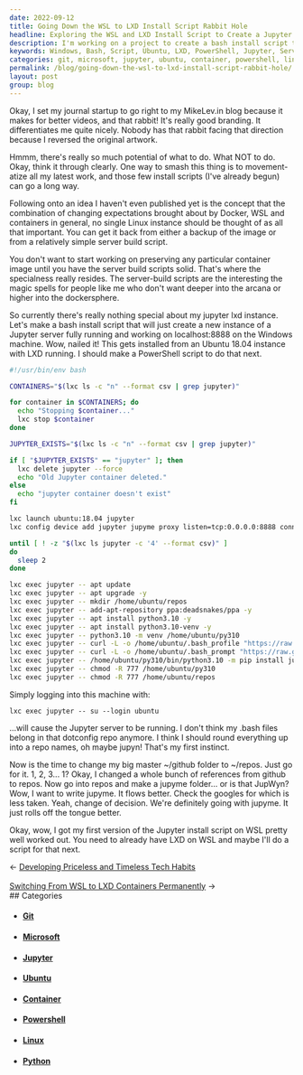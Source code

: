 ```yaml
---
date: 2022-09-12
title: Going Down the WSL to LXD Install Script Rabbit Hole
headline: Exploring the WSL and LXD Install Script to Create a Jupyter Server on Windows
description: I'm working on a project to create a bash install script that will set up a Jupyter server on a Windows machine. I'm writing the script, installing it from an Ubuntu 18.04 instance with LXD, creating a PowerShell script, and setting up a ~/repos folder and jupyme repo. Follow my journey as I build this project and learn along the way.
keywords: Windows, Bash, Script, Ubuntu, LXD, PowerShell, Jupyter, Server, Instance, Repos, Github, Jupyme
categories: git, microsoft, jupyter, ubuntu, container, powershell, linux, python
permalink: /blog/going-down-the-wsl-to-lxd-install-script-rabbit-hole/
layout: post
group: blog
---
```



Okay, I set my journal startup to go right to my MikeLev.in blog because it
makes for better videos, and that rabbit! It's really good branding. It
differentiates me quite nicely. Nobody has that rabbit facing that direction
because I reversed the original artwork.

Hmmm, there's really so much potential of what to do. What NOT to do. Okay,
think it through clearly. One way to smash this thing is to movement-atize all
my latest work, and those few install scripts (I've already begun) can go a
long way.

Following onto an idea I haven't even published yet is the concept that the
combination of changing expectations brought about by Docker, WSL and
containers in general, no single Linux instance should be thought of as all
that important. You can get it back from either a backup of the image or from a
relatively simple server build script.

You don't want to start working on preserving any particular container image
until you have the server build scripts solid. That's where the specialness
really resides. The server-build scripts are the interesting the magic spells
for people like me who don't want deeper into the arcana or higher into the
dockersphere.

So currently there's really nothing special about my jupyter lxd instance.
Let's make a bash install script that will just create a new instance of a
Jupyter server fully running and working on localhost:8888 on the Windows
machine. Wow, nailed it! This gets installed from an Ubuntu 18.04 instance with
LXD running. I should make a PowerShell script to do that next.

```bash
#!/usr/bin/env bash

CONTAINERS="$(lxc ls -c "n" --format csv | grep jupyter)"

for container in $CONTAINERS; do
  echo "Stopping $container..."
  lxc stop $container
done

JUPYTER_EXISTS="$(lxc ls -c "n" --format csv | grep jupyter)"

if [ "$JUPYTER_EXISTS" == "jupyter" ]; then
  lxc delete jupyter --force
  echo "Old Jupyter container deleted."
else
  echo "jupyter container doesn't exist"
fi

lxc launch ubuntu:18.04 jupyter
lxc config device add jupyter jupyme proxy listen=tcp:0.0.0.0:8888 connect=tcp:127.0.0.1:8888

until [ ! -z "$(lxc ls jupyter -c '4' --format csv)" ]
do
  sleep 2
done

lxc exec jupyter -- apt update
lxc exec jupyter -- apt upgrade -y
lxc exec jupyter -- mkdir /home/ubuntu/repos
lxc exec jupyter -- add-apt-repository ppa:deadsnakes/ppa -y
lxc exec jupyter -- apt install python3.10 -y
lxc exec jupyter -- apt install python3.10-venv -y
lxc exec jupyter -- python3.10 -m venv /home/ubuntu/py310
lxc exec jupyter -- curl -L -o /home/ubuntu/.bash_profile "https://raw.githubusercontent.com/miklevin/dotconfigs/main/.bash_profile"
lxc exec jupyter -- curl -L -o /home/ubuntu/.bash_prompt "https://raw.githubusercontent.com/miklevin/dotconfigs/main/.bash_prompt"
lxc exec jupyter -- /home/ubuntu/py310/bin/python3.10 -m pip install jupyterlab
lxc exec jupyter -- chmod -R 777 /home/ubuntu/py310
lxc exec jupyter -- chmod -R 777 /home/ubuntu/repos
```

Simply logging into this machine with:

    lxc exec jupyter -- su --login ubuntu

...will cause the Jupyter server to be running. I don't think my .bash files
belong in that dotconfig repo anymore. I think I should round everything up
into a repo names, oh maybe jupyn! That's my first instinct.

Now is the time to change my big master ~/github folder to ~/repos. Just go for
it. 1, 2, 3... 1? Okay, I changed a whole bunch of references from github to
repos. Now go into repos and make a jupyme folder... or is that JupWyn? Wow, I
want to write jupyme. It flows better. Check the googles for which is less
taken. Yeah, change of decision. We're definitely going with jupyme. It just
rolls off the tongue better.

Okay, wow, I got my first version of the Jupyter install script on WSL pretty
well worked out. You need to already have LXD on WSL and maybe I'll do a script
for that next.


<div class="arrow-links"><div class="post-nav-prev"><span class="arrow">&larr;&nbsp;</span><a href="/blog/developing-priceless-and-timeless-tech-habits/">Developing Priceless and Timeless Tech Habits</a></div> &nbsp; <div class="post-nav-next"><a href="/blog/switching-from-wsl-to-lxd-containers-permanently/">Switching From WSL to LXD Containers Permanently</a><span class="arrow">&nbsp;&rarr;</span></div></div>
## Categories

<ul>
<li><h4><a href='/git/'>Git</a></h4></li>
<li><h4><a href='/microsoft/'>Microsoft</a></h4></li>
<li><h4><a href='/jupyter/'>Jupyter</a></h4></li>
<li><h4><a href='/ubuntu/'>Ubuntu</a></h4></li>
<li><h4><a href='/container/'>Container</a></h4></li>
<li><h4><a href='/powershell/'>Powershell</a></h4></li>
<li><h4><a href='/linux/'>Linux</a></h4></li>
<li><h4><a href='/python/'>Python</a></h4></li></ul>